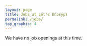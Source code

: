```yaml
---
layout: page
title: Jobs at Let's Encrypt
permalink: /jobs/
top_graphic: 4
---
```


We have no job openings at this time.
